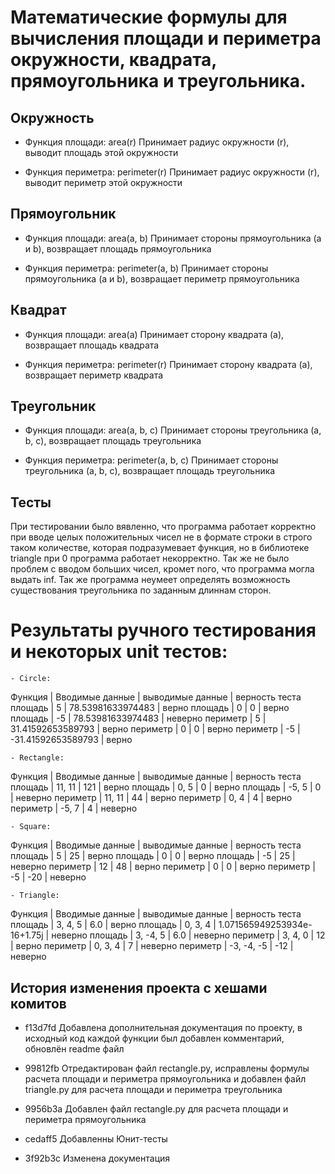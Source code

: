 # Математические формулы для вычисления площади и периметра окружности, квадрата, прямоугольника и треугольника.

## Окружность

- Функция площади: area(r)
Принимает радиус окружности (r), выводит площадь этой окружности

- Функция периметра: perimeter(r)
Принимает радиус окружности (r), выводит периметр этой окружности

## Прямоугольник

- Функция площади: area(a, b)
Принимает стороны прямоугольника (a и b), возвращает площадь прямоугольника

- Функция периметра: perimeter(a, b)
Принимает стороны прямоугольника (a и b), возвращает периметр прямоугольника

## Квадрат

- Функция площади: area(a)
Принимает сторону квадрата (a), возвращает площадь квадрата

- Функция периметра: perimeter(r)
Принимает сторону квадрата (a), возвращает периметр квадрата

## Треугольник

- Функция площади: area(a, b, c)
Принимает стороны треугольника (a, b, c), возвращает площадь треугольника

- Функция периметра: perimeter(a, b, c)
Принимает стороны треугольника (a, b, c), возвращает площадь треугольника

## Тесты

При тестировании было вявленно, что программа работает корректно при вводе целых положительных чисел не в формате строки в строго таком количестве, которая подразумевает функция, но в библиотеке triangle при 0 программа работает некорректно. Так же не было проблем с вводом больших чисел, кромет nого, что программа могла выдать inf. Так же программа неумеет определять возможность существования треугольника по заданным длиннам сторон.

# Результаты ручного тестирования и некоторых unit тестов:
	- Circle:
Функция | Вводимые данные | выводимые данные | верность теста
площадь | 5 | 78.53981633974483 | верно
площадь | 0 | 0 | верно
площадь | -5 | 78.53981633974483 | неверно
периметр | 5 | 31.41592653589793 | верно
периметр | 0 | 0 | верно
периметр | -5 | -31.41592653589793 | верно
	
	- Rectangle:

Функция | Вводимые данные | выводимые данные | верность теста
площадь | 11, 11 | 121 | верно
площадь | 0, 5 | 0 | верно
площадь | -5, 5 | 0 | неверно
периметр | 11, 11 | 44 | верно
периметр | 0, 4 | 4 | верно
периметр | -5, 7 | 4 | неверно

	- Square:

Функция | Вводимые данные | выводимые данные | верность теста
площадь | 5 | 25 | верно
площадь | 0 | 0 | верно
площадь | -5 | 25 | неверно
периметр | 12 | 48 | верно
периметр | 0 | 0 | верно
периметр | -5 | -20 | неверно

	- Triangle:

Функция | Вводимые данные | выводимые данные | верность теста
площадь | 3, 4, 5 | 6.0 | верно
площадь | 0, 3, 4 | 1.071565949253934e-16+1.75j | неверно
площадь | 3, -4, 5 | 6.0 | неверно
периметр | 3, 4, 0 | 12 | верно
периметр | 0, 3, 4 | 7 | неверно
периметр | -3, -4, -5 | -12 | неверно


## История изменения проекта с хешами комитов

- f13d7fd Добавлена дополнительная документация по проекту, в исходный код каждой функции был добавлен комментарий, обновлён readme файл

- 99812fb Отредактирован файл rectangle.py, исправлены формулы расчета площади и периметра прямоугольника и добавлен файл triangle.py для расчета площади и периметра треугольника

- 9956b3a Добавлен файл rectangle.py для расчета площади и периметра прямоугольника

- cedaff5 Добавленны Юнит-тесты

- 3f92b3c Изменена документация
